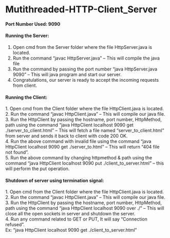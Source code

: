 # Mutithreaded-HTTP-Client_Server

<h4>Port Number Used: 9090 </h4>

<h4>Running the Server: </h4>

1.	Open cmd from the Server folder where the file HttpServer.java is located. </br>
2.	Run the command “javac HttpServer.java” – This will compile the java file </br>
3.	Run the command by passing the port number “java HttpServer.java 9090” – This will java program and start our server. </br>
4.	Congratulations, our server is ready to accept the incoming requests from client. </br>

<h4>Running the Client: </h4>
1.	Open cmd from the Client folder where the file HttpClient.java is located.</br>
2.	Run the command “javac HttpClient.java” – This will compile our java file.</br>
3.	Run the HttpClient by passing the hostname, port number, HttpMethod, path using the command “java HttpClient localhost 9090 get </br>./server_to_client.html” – This will fetch a file named “server_to_client.html” from server and sends it back to client with code 200 OK.</br>
4.	Run the above command with invalid file using the command “java HttpClient localhost 9090 get ./server_to.html” – This will return “404 file not found”.</br>
5.	Run the above command by changing httpmethod & path using the command “java HttpClient localhost 9090 put ./client_to_server.html” – this will perform the put operation.</br>
       
<h4>Shutdown of server using termination signal:</h4>
1.	Open cmd from the Client folder where the file HttpClient.java is located.</br>
2.	Run the command “javac HttpClient.java” – This will compile our java file.</br>
3.	Run the HttpClient by passing the hostname, port number, HttpMethod, path using the command “java HttpClient localhost 9090 over ./” – This will close all the open sockets in server and shutdown the server.</br>
4.	Run any command related to GET or PUT, It will say “Connection refused”.</br>
Ex: “java HttpClient localhost 9090 get ./client_to_server.html”</br>

